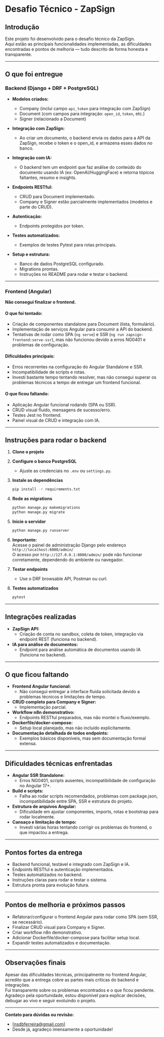 # Desafio Técnico - ZapSign

## Introdução

Este projeto foi desenvolvido para o desafio técnico da ZapSign.  
Aqui estão as principais funcionalidades implementadas, as dificuldades encontradas e pontos de melhoria — tudo descrito de forma honesta e transparente.

---

## O que foi entregue

### Backend (Django + DRF + PostgreSQL)

- **Modelos criados:**  
  - Company (inclui campo `api_token` para integração com ZapSign)
  - Document (com campos para integração: `open_id`, `token`, etc.)
  - Signer (relacionado a Document)

- **Integração com ZapSign:**  
  - Ao criar um documento, o backend envia os dados para a API da ZapSign, recebe o token e o open_id, e armazena esses dados no banco.

- **Integração com IA:**  
  - O backend tem um endpoint que faz análise do conteúdo do documento usando IA (ex: OpenAI/HuggingFace) e retorna tópicos faltantes, resumo e insights.

- **Endpoints RESTful:**  
  - CRUD para Document implementado.
  - Company e Signer estão parcialmente implementados (modelos e parte do CRUD).

- **Autenticação:**  
  - Endpoints protegidos por token.

- **Testes automatizados:**  
  - Exemplos de testes Pytest para rotas principais.

- **Setup e estrutura:**  
  - Banco de dados PostgreSQL configurado.
  - Migrations prontas.
  - Instruções no README para rodar e testar o backend.

---

### Frontend (Angular)

**Não consegui finalizar o frontend.**

#### O que foi tentado:
- Criação de componentes standalone para Document (lista, formulário).
- Implementação de serviços Angular para consumir a API do backend.
- Tentativas de rodar como SPA (`ng serve`) e SSR (`ng run zapsign-frontend:serve-ssr`), mas não funcionou devido a erros NG0401 e problemas de configuração.

#### Dificuldades principais:
- Erros recorrentes na configuração do Angular Standalone e SSR.
- Incompatibilidade de scripts e rotas.
- Investi bastante tempo tentando resolver, mas não consegui superar os problemas técnicos a tempo de entregar um frontend funcional.

#### O que ficou faltando:
- Aplicação Angular funcional rodando (SPA ou SSR).
- CRUD visual fluido, mensagens de sucesso/erro.
- Testes Jest no frontend.
- Painel visual de CRUD e integração com IA.

---

## Instruções para rodar o backend

1. **Clone o projeto**
2. **Configure o banco PostgreSQL**
   - Ajuste as credenciais no `.env` ou `settings.py`.
3. **Instale as dependências**
   ```bash
   pip install -r requirements.txt
   ```
4. **Rode as migrations**
   ```bash
   python manage.py makemigrations
   python manage.py migrate
   ```
5. **Inicie o servidor**
   ```bash
   python manage.py runserver
   ```
6. **Importante:**  
   Acesse o painel de administração Django pelo endereço  
   `http://localhost:8000/admin/`  
   O acesso por `http://127.0.0.1:8000/admin/` pode não funcionar corretamente, dependendo do ambiente ou navegador.

7. **Testar endpoints**
   - Use o DRF browsable API, Postman ou curl.

8. **Testes automatizados**
   ```bash
   pytest
   ```

---

## Integrações realizadas

- **ZapSign API:**  
  - Criação de conta no sandbox, coleta de token, integração via endpoint REST (funciona no backend).
- **IA para análise de documentos:**  
  - Endpoint para análise automática de documentos usando IA (funciona no backend).

---

## O que ficou faltando

- **Frontend Angular funcional:**  
  - Não consegui entregar a interface fluida solicitada devido a problemas técnicos e limitações de tempo.
- **CRUD completo para Company e Signer:**  
  - Implementação parcial.
- **Workflow n8n demonstrativo:**  
  - Endpoints RESTful preparados, mas não montei o fluxo/exemplo.
- **Dockerfile/docker-compose:**  
  - Setup local planejado, mas não incluído explicitamente.
- **Documentação detalhada de todos endpoints:**  
  - Exemplos básicos disponíveis, mas sem documentação formal extensa.

---

## Dificuldades técnicas enfrentadas

- **Angular SSR Standalone:**  
  - Erros NG0401, scripts ausentes, incompatibilidade de configuração no Angular 17+.
- **Build e scripts:**  
  - Falha ao rodar scripts recomendados, problemas com package.json, incompatibilidade entre SPA, SSR e estrutura do projeto.
- **Estrutura de arquivos Angular:**  
  - Dificuldade em ajustar componentes, imports, rotas e bootstrap para rodar localmente.
- **Cansaço e limitação de tempo:**  
  - Investi várias horas tentando corrigir os problemas do frontend, o que impactou a entrega.

---

## Pontos fortes da entrega

- Backend funcional, testável e integrado com ZapSign e IA.
- Endpoints RESTful e autenticação implementados.
- Testes automatizados no backend.
- Instruções claras para rodar e testar o sistema.
- Estrutura pronta para evolução futura.

---

## Pontos de melhoria e próximos passos

- Refatorar/configurar o frontend Angular para rodar como SPA (sem SSR, se necessário).
- Finalizar CRUD visual para Company e Signer.
- Criar workflow n8n demonstrativo.
- Adicionar Dockerfile/docker-compose para facilitar setup local.
- Expandir testes automatizados e documentação.

---

## Observações finais

Apesar das dificuldades técnicas, principalmente no frontend Angular, acredito que a entrega cobre as partes mais críticas do backend e integrações.  
Fui transparente sobre os problemas encontrados e o que ficou pendente.  
Agradeço pela oportunidade, estou disponível para explicar decisões, debugar ao vivo e seguir evoluindo o projeto.

---

**Contato para dúvidas ou revisão:**  
- [nsdbferreira@gmail.com]  
- Desde já, agradeço imensamente a oportunidade!
